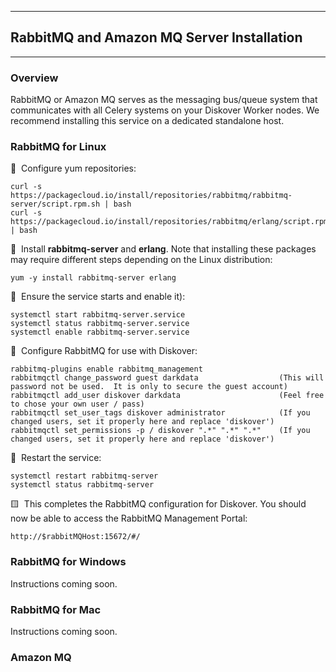 ___
## RabbitMQ and Amazon MQ Server Installation
___

### Overview

RabbitMQ or Amazon MQ serves as the messaging bus/queue system that communicates with all Celery systems on your Diskover Worker nodes. We recommend installing this service on a dedicated standalone host.

### RabbitMQ for Linux

🔴 &nbsp;Configure yum repositories:
```
curl -s https://packagecloud.io/install/repositories/rabbitmq/rabbitmq-server/script.rpm.sh | bash
curl -s https://packagecloud.io/install/repositories/rabbitmq/erlang/script.rpm.sh | bash
```

🔴 &nbsp;Install **rabbitmq-server** and **erlang**. Note that installing these packages may require different steps depending on the Linux distribution:
```
yum -y install rabbitmq-server erlang
```

🔴 &nbsp;Ensure the service starts and enable it):
```
systemctl start rabbitmq-server.service
systemctl status rabbitmq-server.service
systemctl enable rabbitmq-server.service
```

🔴 &nbsp;Configure RabbitMQ for use with Diskover:
```
rabbitmq-plugins enable rabbitmq_management
rabbitmqctl change_password guest darkdata                  (This will password not be used.  It is only to secure the guest account)
rabbitmqctl add_user diskover darkdata                      (Feel free to chose your own user / pass)
rabbitmqctl set_user_tags diskover administrator            (If you changed users, set it properly here and replace 'diskover')
rabbitmqctl set_permissions -p / diskover ".*" ".*" ".*"    (If you changed users, set it properly here and replace 'diskover')
```

🔴 &nbsp;Restart the service:
```
systemctl restart rabbitmq-server
systemctl status rabbitmq-server
```

🟨 &nbsp;This completes the RabbitMQ configuration for Diskover. You should now be able to access the RabbitMQ Management Portal:
```
http://$rabbitMQHost:15672/#/
```

### RabbitMQ for Windows

Instructions coming soon.

### RabbitMQ for Mac

Instructions coming soon.

### Amazon MQ
